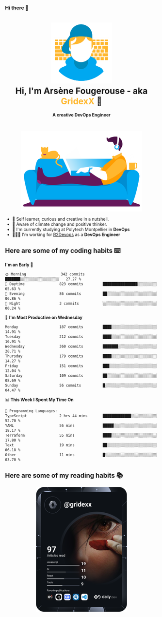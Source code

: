 ### Hi there 👋

<!--
**GridexX/gridexx** is a ✨ _special_ ✨ repository because its `README.md` (this file) appears on your GitHub profile.

Here are some ideas to get you started:

- 🔭 I’m currently working on ...
- 🌱 I’m currently learning ...
- 👯 I’m looking to collaborate on ...
- 🤔 I’m looking for help with ...
- 💬 Ask me about ...
- 📫 How to reach me: ...
- 😄 Pronouns: ...
- ⚡ Fun fact: ...
-->


<!-- Header -->
<h1 align="center">
  <img src="./images/user_profile.png" width="200">
  <br>
  Hi, I'm Arsène Fougerouse - aka <span style="color:#ffb72e">GridexX</span> 👋
</h1>


<p align="center">
  <b>A creative DevOps Engineer </b>
</p>
<br/>
<p align="center">
  <img src="./images/man_couch.png" width="400">
</p>

- 🎨 Self learner, curious and creative in a nutshell. 
- 🌱 Aware of climate change and positive thinker.
- 📕 I'm currently studying at Polytech Montpellier in **DevOps**
- 👨🏻‍💻 I'm working for [R2Devops](https://r2devops.io) as a **DevOps Engineer**


## Here are some of my coding habits ⌨️

<!-- Add a section about tech and Ops stack
  Like this one : https://github.com/Xanthus58#-tech-stack
-->
<!--START_SECTION:waka-->
**I'm an Early 🐤** 

```text
🌞 Morning                342 commits         ███████░░░░░░░░░░░░░░░░░░   27.27 % 
🌆 Daytime                823 commits         ████████████████░░░░░░░░░   65.63 % 
🌃 Evening                86 commits          ██░░░░░░░░░░░░░░░░░░░░░░░   06.86 % 
🌙 Night                  3 commits           ░░░░░░░░░░░░░░░░░░░░░░░░░   00.24 % 
```
📅 **I'm Most Productive on Wednesday** 

```text
Monday                   187 commits         ████░░░░░░░░░░░░░░░░░░░░░   14.91 % 
Tuesday                  212 commits         ████░░░░░░░░░░░░░░░░░░░░░   16.91 % 
Wednesday                360 commits         ███████░░░░░░░░░░░░░░░░░░   28.71 % 
Thursday                 179 commits         ████░░░░░░░░░░░░░░░░░░░░░   14.27 % 
Friday                   151 commits         ███░░░░░░░░░░░░░░░░░░░░░░   12.04 % 
Saturday                 109 commits         ██░░░░░░░░░░░░░░░░░░░░░░░   08.69 % 
Sunday                   56 commits          █░░░░░░░░░░░░░░░░░░░░░░░░   04.47 % 
```


📊 **This Week I Spent My Time On** 

```text
💬 Programming Languages: 
TypeScript               2 hrs 44 mins       █████████████░░░░░░░░░░░░   52.70 % 
YAML                     56 mins             █████░░░░░░░░░░░░░░░░░░░░   18.17 % 
Terraform                55 mins             ████░░░░░░░░░░░░░░░░░░░░░   17.80 % 
Text                     19 mins             ██░░░░░░░░░░░░░░░░░░░░░░░   06.18 % 
Other                    11 mins             █░░░░░░░░░░░░░░░░░░░░░░░░   03.70 % 
```


<!--END_SECTION:waka-->

## Here are some of my reading habits 📚
<div  align="center">
  <img src="./images/devcard.svg" width="300">
</div>
